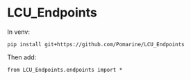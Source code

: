 
# LCU_Endpoints

In venv:
```
pip install git+https://github.com/Pomarine/LCU_Endpoints
```

Then add:
```
from LCU_Endpoints.endpoints import *
```